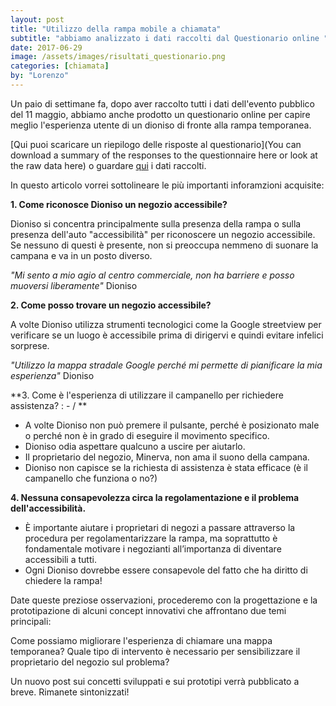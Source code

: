 ```yaml
---
layout: post
title: "Utilizzo della rampa mobile a chiamata"
subtitle: "abbiamo analizzato i dati raccolti dal Questionario online "
date: 2017-06-29
image: /assets/images/risultati_questionario.png
categories: [chiamata]
by: "Lorenzo"
---
```


Un paio di settimane fa, dopo aver raccolto tutti i dati dell'evento pubblico del 11 maggio, abbiamo anche prodotto un questionario online per capire meglio l'esperienza utente di un dioniso di fronte alla rampa temporanea.

[Qui puoi scaricare un riepilogo delle risposte al questionario](You can download a summary of the responses to the questionnaire here or look at the raw data here) o guardare [qui](https://docs.google.com/spreadsheets/d/1JGH8jUpBeWaSkAtEdtQix7u9UMl_7kupJYxNcMsEmVk/edit?usp=sharing) i dati raccolti.

In questo articolo vorrei sottolineare le più importanti inforamzioni acquisite:

**1. Come riconosce Dioniso un negozio accessibile?**

Dioniso si concentra principalmente sulla presenza della rampa o sulla presenza dell'auto "accessibilità" per riconoscere un negozio accessibile.
Se nessuno di questi è presente, non si preoccupa nemmeno di suonare la campana e va in un posto diverso.

_"Mi sento a mio agio al centro commerciale, non ha barriere e posso muoversi liberamente"_ Dioniso

**2. Come posso trovare un negozio accessibile?**

A volte Dioniso utilizza strumenti tecnologici come la Google streetview per verificare se un luogo è accessibile prima di dirigervi e quindi evitare infelici sorprese.

_"Utilizzo la mappa stradale Google perché mi permette di pianificare la mia esperienza"_
Dioniso

**3. Come è l'esperienza di utilizzare il campanello per richiedere assistenza? : - /
**
- A volte Dioniso non può premere il pulsante, perché è posizionato male  o perché non è in grado di eseguire il movimento specifico.
- Dioniso odia aspettare qualcuno a uscire per aiutarlo.
- Il proprietario del negozio, Minerva, non ama il suono della campana.
- Dioniso non capisce se la richiesta di assistenza è stata efficace (è il campanello che funziona o no?)

**4. Nessuna consapevolezza circa la regolamentazione e il problema dell'accessibilità.**

- È importante aiutare i proprietari di negozi a passare attraverso la procedura per regolamentarizzare la rampa, ma soprattutto è fondamentale motivare i negozianti all’importanza di diventare accessibili a tutti.
- Ogni Dioniso dovrebbe essere consapevole del fatto che ha diritto di chiedere la rampa!

Date queste preziose osservazioni, procederemo con la progettazione e la prototipazione di alcuni concept innovativi che affrontano due temi principali:

Come possiamo migliorare l'esperienza di chiamare una mappa temporanea?
Quale tipo di intervento è necessario per sensibilizzare il proprietario del negozio sul problema?

Un nuovo post sui concetti sviluppati e sui prototipi verrà pubblicato a breve. Rimanete sintonizzati!
